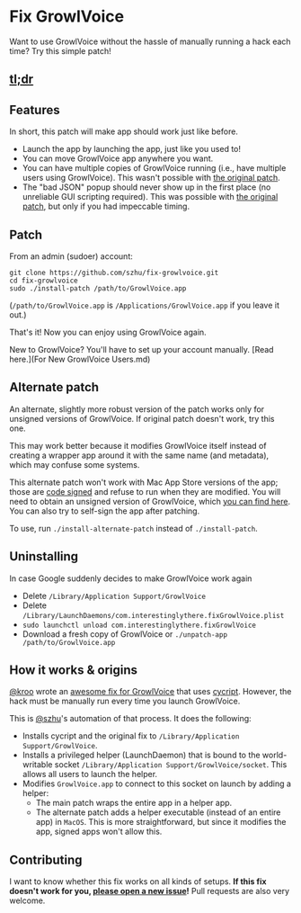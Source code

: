 # Fix GrowlVoice

Want to use GrowlVoice without the hassle of manually running a hack each time? Try this simple patch!

## [tl;dr](http://szhu.github.io/fix-growlvoice/)

## Features

In short, this patch will make app should work just like before.

- Launch the app by launching the app, just like you used to!
- You can move GrowlVoice app anywhere you want.
- You can have multiple copies of GrowlVoice running (i.e., have multiple users using GrowlVoice). This wasn't possible with [the original patch](https://gist.github.com/kroo/11205755).
- The "bad JSON" popup should never show up in the first place (no unreliable GUI scripting required). This was possible with [the original patch](https://gist.github.com/kroo/11205755), but only if you had impeccable timing.

## Patch

From an admin (sudoer) account:

    git clone https://github.com/szhu/fix-growlvoice.git
    cd fix-growlvoice
    sudo ./install-patch /path/to/GrowlVoice.app

(`/path/to/GrowlVoice.app` is `/Applications/GrowlVoice.app` if you leave it out.)

That's it! Now you can enjoy using GrowlVoice again.

New to GrowlVoice? You'll have to set up your account manually. [Read here.](For New GrowlVoice Users.md)

## Alternate patch

An alternate, slightly more robust version of the patch works only for unsigned versions of GrowlVoice. If original patch doesn't work, try this one.

This may work better because it modifies GrowlVoice itself instead of creating a wrapper app around it with the same name (and metadata), which may confuse some systems.

This alternate patch won't work with Mac App Store versions of the app; those are [code signed](https://en.wikipedia.org/wiki/Code_signing) and refuse to run when they are modified. You will need to obtain an unsigned version of GrowlVoice, which [you can find here](http://www.google.com/search?q=growlvoice+2.0.3+cracked). You can also try to self-sign the app after patching.

To use, run `./install-alternate-patch` instead of `./install-patch`.

## Uninstalling

In case Google suddenly decides to make GrowlVoice work again

- Delete `/Library/Application Support/GrowlVoice`
- Delete `/Library/LaunchDaemons/com.interestinglythere.fixGrowlVoice.plist`
- `sudo launchctl unload com.interestinglythere.fixGrowlVoice`
- Download a fresh copy of GrowlVoice or `./unpatch-app /path/to/GrowlVoice.app`

## How it works & origins

[@kroo](https://www.github.com/kroo) wrote an [awesome fix for GrowlVoice](https://gist.github.com/kroo/11205755) that uses [cycript](http://www.cycript.org/). However, the hack must be manually run every time you launch GrowlVoice.

This is [@szhu](https://www.github.com/szhu)'s automation of that process. It does the following:

- Installs cycript and the original fix to `/Library/Application Support/GrowlVoice`.
- Installs a privileged helper (LaunchDaemon) that is bound to the world-writable socket `/Library/Application Support/GrowlVoice/socket`. This allows all users to launch the helper.
- Modifies `GrowlVoice.app` to connect to this socket on launch by adding a helper:
	- The main patch wraps the entire app in a helper app.
	- The alternate patch adds a helper executable (instead of an entire app) in `MacOS`. This is more straightforward, but since it modifies the app, signed apps won't allow this.

## Contributing

I want to know whether this fix works on all kinds of setups. **If this fix doesn't work for you, [please open a new issue](https://github.com/szhu/fix-growlvoice/issues)!** Pull requests are also very welcome.
